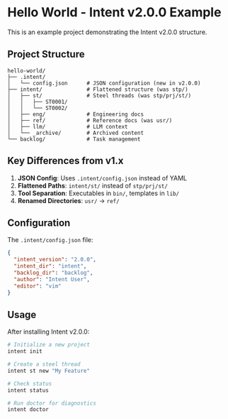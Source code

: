 # Hello World - Intent v2.0.0 Example

This is an example project demonstrating the Intent v2.0.0 structure.

## Project Structure

```
hello-world/
├── .intent/
│   └── config.json      # JSON configuration (new in v2.0.0)
├── intent/              # Flattened structure (was stp/)
│   ├── st/              # Steel threads (was stp/prj/st/)
│   │   ├── ST0001/
│   │   └── ST0002/
│   ├── eng/             # Engineering docs
│   ├── ref/             # Reference docs (was usr/)
│   ├── llm/             # LLM context
│   └── _archive/        # Archived content
└── backlog/             # Task management
```

## Key Differences from v1.x

1. **JSON Config**: Uses `.intent/config.json` instead of YAML
2. **Flattened Paths**: `intent/st/` instead of `stp/prj/st/`
3. **Tool Separation**: Executables in `bin/`, templates in `lib/`
4. **Renamed Directories**: `usr/` → `ref/`

## Configuration

The `.intent/config.json` file:
```json
{
  "intent_version": "2.0.0",
  "intent_dir": "intent",
  "backlog_dir": "backlog",
  "author": "Intent User",
  "editor": "vim"
}
```

## Usage

After installing Intent v2.0.0:

```bash
# Initialize a new project
intent init

# Create a steel thread
intent st new "My Feature"

# Check status
intent status

# Run doctor for diagnostics
intent doctor
```